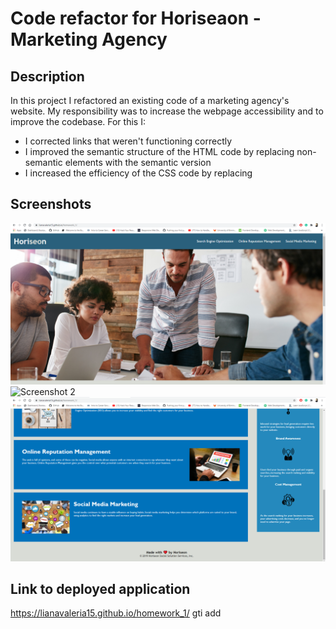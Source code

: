 # Code refactor for Horiseaon - Marketing Agency 

## Description
In this project I refactored an existing code of a marketing agency's website. My responsibility was to increase the webpage accessibility and to improve the codebase. For this I: 
* I corrected links that weren't functioning correctly
* I improved the semantic structure of the HTML code by replacing non-semantic elements with the semantic version
* I increased the efficiency of the CSS code by replacing 

## Screenshots
![Screenshot 1](/assets/images/horiseon_1.png)
![Screenshot 2](/assets/images/horisean_2.png)
![Screenshot 3](/assets/images/horiseon_3.png)
## Link to deployed application
https://lianavaleria15.github.io/homework_1/
gti add